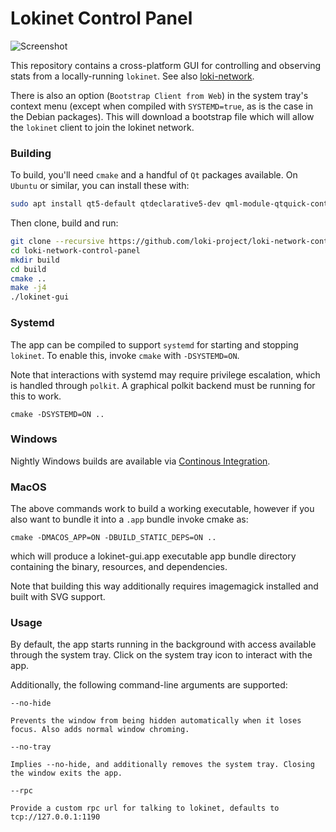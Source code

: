 # Lokinet Control Panel

![Screenshot](../media/images/lokinet_ui_screenshot.png?raw=true)

This repository contains a cross-platform GUI for controlling and observing stats from a locally-running `lokinet`. See also [loki-network](https://github.com/loki-project/loki-network).

There is also an option (`Bootstrap Client from Web`) in the system tray's context menu (except when compiled with `SYSTEMD=true`, as is the case in the Debian packages). This will download a bootstrap file which will allow the `lokinet` client to join the lokinet network.

### Building

To build, you'll need `cmake` and a handful of `Qt` packages available. On `Ubuntu` or similar, you can install these with:

```bash
sudo apt install qt5-default qtdeclarative5-dev qml-module-qtquick-controls qml-module-qtquick-controls2 qml-module-qtquick-dialogs qml-module-qt-labs-platform qml-module-qtcharts libqt5charts5-dev libqt5svg5-dev
```

Then clone, build and run:

```bash
git clone --recursive https://github.com/loki-project/loki-network-control-panel
cd loki-network-control-panel
mkdir build
cd build
cmake ..
make -j4
./lokinet-gui
```

### Systemd

The app can be compiled to support `systemd` for starting and stopping `lokinet`. To enable this, invoke `cmake` with `-DSYSTEMD=ON`.

Note that interactions with systemd may require privilege escalation, which is handled through `polkit`. A graphical polkit backend must be running for this to work.

    cmake -DSYSTEMD=ON ..

### Windows

Nightly Windows builds are available via [Continous Integration](https://builds.lokinet.dev/loki-project/loki-network-control-panel/master/).

### MacOS

The above commands work to build a working executable, however if you also want to bundle it into a
`.app` bundle invoke cmake as:

    cmake -DMACOS_APP=ON -DBUILD_STATIC_DEPS=ON ..

which will produce a lokinet-gui.app executable app bundle directory containing the binary,
resources, and dependencies.

Note that building this way additionally requires imagemagick installed and built with SVG support.

### Usage

By default, the app starts running in the background with access available through the system tray. Click on the system tray icon to interact with the app.

Additionally, the following command-line arguments are supported:

```
--no-hide

Prevents the window from being hidden automatically when it loses focus. Also adds normal window chroming.

--no-tray

Implies --no-hide, and additionally removes the system tray. Closing the window exits the app.

--rpc 

Provide a custom rpc url for talking to lokinet, defaults to tcp://127.0.0.1:1190

```


